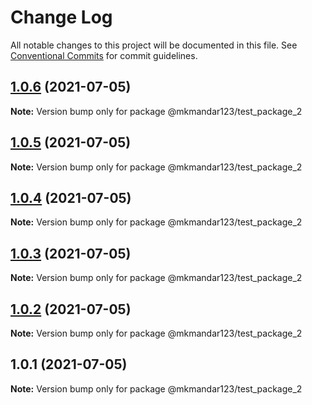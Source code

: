 # Change Log

All notable changes to this project will be documented in this file.
See [Conventional Commits](https://conventionalcommits.org) for commit guidelines.

## [1.0.6](https://github.com/mkmandar123/lernaDemo/compare/v1.0.5...v1.0.6) (2021-07-05)

**Note:** Version bump only for package @mkmandar123/test_package_2





## [1.0.5](https://github.com/mkmandar123/lernaDemo/compare/v1.0.4...v1.0.5) (2021-07-05)

**Note:** Version bump only for package @mkmandar123/test_package_2





## [1.0.4](https://github.com/mkmandar123/lernaDemo/compare/v1.0.3...v1.0.4) (2021-07-05)

**Note:** Version bump only for package @mkmandar123/test_package_2





## [1.0.3](https://github.com/mkmandar123/lernaDemo/compare/v1.0.2...v1.0.3) (2021-07-05)

**Note:** Version bump only for package @mkmandar123/test_package_2





## [1.0.2](https://github.com/mkmandar123/lernaDemo/compare/v1.0.1...v1.0.2) (2021-07-05)

**Note:** Version bump only for package @mkmandar123/test_package_2





## 1.0.1 (2021-07-05)

**Note:** Version bump only for package @mkmandar123/test_package_2
